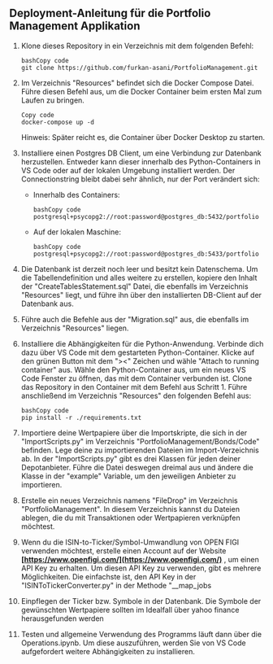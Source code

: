 ## **Deployment-Anleitung für die Portfolio Management Applikation**

1. Klone dieses Repository in ein Verzeichnis mit dem folgenden Befehl:
    
    ```
    bashCopy code
    git clone https://github.com/furkan-asani/PortfolioManagement.git
    
    ```
    
2. Im Verzeichnis "Resources" befindet sich die Docker Compose Datei. Führe diesen Befehl aus, um die Docker Container beim ersten Mal zum Laufen zu bringen.
    
    ```
    Copy code
    docker-compose up -d
    
    ```
    
    Hinweis: Später reicht es, die Container über Docker Desktop zu starten.
    
3. Installiere einen Postgres DB Client, um eine Verbindung zur Datenbank herzustellen. Entweder kann dieser innerhalb des Python-Containers in VS Code oder auf der lokalen Umgebung installiert werden. Der Connectionstring bleibt dabei sehr ähnlich, nur der Port verändert sich:
    - Innerhalb des Containers:
        
        ```
        bashCopy code
        postgresql+psycopg2://root:password@postgres_db:5432/portfolio
        
        ```
        
    - Auf der lokalen Maschine:
        
        ```
        bashCopy code
        postgresql+psycopg2://root:password@postgres_db:5433/portfolio
        
        ```
        
4. Die Datenbank ist derzeit noch leer und besitzt kein Datenschema. Um die Tabellendefinition und alles weitere zu erstellen, kopiere den Inhalt der "CreateTablesStatement.sql" Datei, die ebenfalls im Verzeichnis "Resources" liegt, und führe ihn über den installierten DB-Client auf der Datenbank aus.
5. Führe auch die Befehle aus der "Migration.sql" aus, die ebenfalls im Verzeichnis "Resources" liegen.
6. Installiere die Abhängigkeiten für die Python-Anwendung. Verbinde dich dazu über VS Code mit dem gestarteten Python-Container. Klicke auf den grünen Button mit dem "><" Zeichen und wähle "Attach to running container" aus. Wähle den Python-Container aus, um ein neues VS Code Fenster zu öffnen, das mit dem Container verbunden ist. Clone das Repository in den Container mit dem Befehl aus Schritt 1. Führe anschließend im Verzeichnis "Resources" den folgenden Befehl aus:
    
    ```
    bashCopy code
    pip install -r ./requirements.txt
    
    ```
    
7. Importiere deine Wertpapiere über die Importskripte, die sich in der "ImportScripts.py" im Verzeichnis "PortfolioManagement/Bonds/Code" befinden. Lege deine zu importierenden Dateien im Import-Verzeichnis ab. In der "ImportScripts.py" gibt es drei Klassen für jeden deiner Depotanbieter. Führe die Datei deswegen dreimal aus und ändere die Klasse in der "example" Variable, um den jeweiligen Anbieter zu importieren.
8. Erstelle ein neues Verzeichnis namens "FileDrop" im Verzeichnis "PortfolioManagement". In diesem Verzeichnis kannst du Dateien ablegen, die du mit Transaktionen oder Wertpapieren verknüpfen möchtest.
9. Wenn du die ISIN-to-Ticker/Symbol-Umwandlung von OPEN FIGI verwenden möchtest, erstelle einen Account auf der Website **[https://www.openfigi.com/](https://www.openfigi.com/)** , um einen API Key zu erhalten. Um diesen API Key zu verwenden, gibt es mehrere Möglichkeiten. Die einfachste ist, den API Key in der "ISINToTickerConverter.py" in der Methode "__map_jobs
10. Einpflegen der Ticker bzw. Symbole in der Datenbank. Die Symbole der gewünschten Wertpapiere sollten im Idealfall über yahoo finance herausgefunden werden
11. Testen und allgemeine Verwendung des Programms läuft dann über die Operations.ipynb. Um diese auszuführen, werden Sie von VS Code aufgefordert weitere Abhängigkeiten zu installieren.
